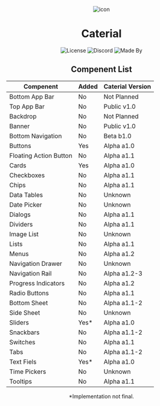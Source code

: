<p align="center" class="icons">
    <img alt="icon" src="https://caterial.theclashfruit.xyz/img/icon.png">
</p>
<h1 align="center">Caterial</h1>
<p align="center" class="badges">
    <img alt="License" src="https://img.shields.io/github/license/ThatCakeID/Materail?style=for-the-badge&color=brightgreen">
    <img alt="Discord" src="https://img.shields.io/discord/737298358221406238?style=for-the-badge&color=brightgreen">
    <img alt="Made By" src="https://img.shields.io/badge/Made%20By-TheClashFruit-brightgreen?style=for-the-badge">
</p>

<h2 align="center">Compenent List</h1>

<table align="center">
<thead>
  <tr>
    <th>Compenent</th>
    <th>Added</th>
    <th>Caterial Version</th>
  </tr>
</thead>
<tbody>
  <tr>
    <td>Bottom App Bar</td>
    <td>No</td>
    <td>Not Planned</td>
  </tr>
  <tr>
    <td>Top App Bar</td>
    <td>No</td>
    <td>Public v1.0</td>
  </tr>
  <tr>
    <td>Backdrop</td>
    <td>No</td>
    <td>Not Planned</td>
  </tr>
  <tr>
    <td>Banner</td>
    <td>No</td>
    <td>Public v1.0</td>
  </tr>
  <tr>
    <td>Bottom Navigation</td>
    <td>No</td>
    <td>Beta b1.0</td>
  </tr>
  <tr>
    <td>Buttons</td>
    <td>Yes</td>
    <td>Alpha a1.0</td>
  </tr>
  <tr>
    <td>Floating Action Button</td>
    <td>No</td>
    <td>Alpha a1.1</td>
  </tr>
  <tr>
    <td>Cards</td>
    <td>Yes</td>
    <td>Alpha a1.0</td>
  </tr>
  <tr>
    <td>Checkboxes</td>
    <td>No</td>
    <td>Alpha a1.1</td>
  </tr>
  <tr>
    <td>Chips</td>
    <td>No</td>
    <td>Alpha a1.1</td>
  </tr>
  <tr>
    <td>Data Tables</td>
    <td>No</td>
    <td>Unknown</td>
  </tr>
  <tr>
    <td>Date Picker</td>
    <td>No</td>
    <td>Unknown</td>
  </tr>
  <tr>
    <td>Dialogs</td>
    <td>No</td>
    <td>Alpha a1.1</td>
  </tr>
  <tr>
    <td>Dividers</td>
    <td>No</td>
    <td>Alpha a1.1</td>
  </tr>
  <tr>
    <td>Image List</td>
    <td>No</td>
    <td>Unknown</td>
  </tr>
  <tr>
    <td>Lists</td>
    <td>No</td>
    <td>Alpha a1.1</td>
  </tr>
  <tr>
    <td>Menus</td>
    <td>No</td>
    <td>Alpha a1.2</td>
  </tr>
  <tr>
    <td>Navigation Drawer</td>
    <td>No</td>
    <td>Unknown</td>
  </tr>
  <tr>
    <td>Navigation Rail</td>
    <td>No</td>
    <td>Alpha a1.2-3</td>
  </tr>
  <tr>
    <td>Progress Indicators</td>
    <td>No</td>
    <td>Alpha a1.2</td>
  </tr>
  <tr>
    <td>Radio Buttons</td>
    <td>No</td>
    <td>Alpha a1.1</td>
  </tr>
  <tr>
    <td>Bottom Sheet</td>
    <td>No</td>
    <td>Alpha a1.1-2</td>
  </tr>
  <tr>
    <td>Side Sheet</td>
    <td>No</td>
    <td>Unknown</td>
  </tr>
  <tr>
    <td>Sliders</td>
    <td>Yes*</td>
    <td>Alpha a1.0</td>
  </tr>
  <tr>
    <td>Snackbars</td>
    <td>No</td>
    <td>Alpha a1.1-2</td>
  </tr>
  <tr>
    <td>Switches</td>
    <td>No</td>
    <td>Alpha a1.1</td>
  </tr>
  <tr>
    <td>Tabs</td>
    <td>No</td>
    <td>Alpha a1.1-2</td>
  </tr>
  <tr>
    <td>Text Fiels</td>
    <td>Yes*</td>
    <td>Alpha a1.0</td>
  </tr>
  <tr>
    <td>Time Pickers</td>
    <td>No</td>
    <td>Unknown</td>
  </tr>
  <tr>
    <td>Tooltips</td>
    <td>No</td>
    <td>Alpha a1.1</td>
  </tr>
</tbody>
</table>
<p align="center">*Implementation not final.</p>
